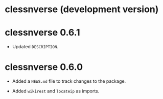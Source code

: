 # clessnverse (development version)

# clessnverse 0.6.1

* Updated `DESCRIPTION`.

# clessnverse 0.6.0

* Added a `NEWS.md` file to track changes to the package.

* Added `wikirest` and `locateip` as imports.
